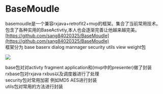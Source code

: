 # BaseMoudle
basemoudle是一个兼容rxjava+retrofit2+mvp的框架。集合了当前常用技术。  
包含了各种实用的BaseActivtiy,本人也会逐渐完善让他越来越完美。[https://github.com/sang84020325/BaseMoudle](https://github.com/sang84020325/BaseMoudle)  
框架分为
base baserx dialog mannager security utils view weight包  
     
![](https://raw.githubusercontent.com/sang84020325/BaseMoudle/master/demo/1.png)


base包对对activty fragment application和(mvp中的presenter)做了封装  
rxbase包对rxjava  rxbus以及调度器进行了处理  
security包对常用加密 例如MD5 AES进行封装   
utils包对常用的方法进行封装

